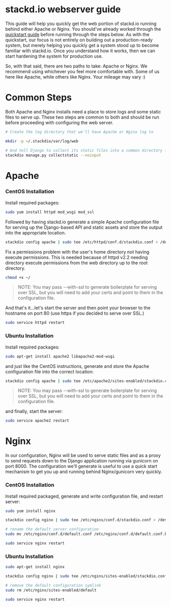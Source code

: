 # stackd.io webserver guide

This guide will help you quickly get the web portion of stackd.io running behind either Apache or Nginx. You should've already worked through the [quickstart guide](quickstart.md) before running through the steps below. As with the quickstart, our focus is not entirely on building out a production-ready system, but merely helping you quickly get a system stood up to become familiar with stackd.io. Once you understand how it works, then we can start hardening the system for production use.

So, with that said, there are two paths to take: Apache or Nginx. We recommend using whichever you feel more comfortable with. Some of us here like Apache, while others like Nginx. Your mileage may vary :)

# Common Steps

Both Apache and Nginx installs need a place to store logs and some static files to serve up. These two steps are common to both and should be run before proceeding with configuring the web server.

```bash
# Create the log directory that we'll have Apache or Nginx log to

mkdir -p ~/.stackdio/var/log/web

# And tell Django to collect its static files into a common directory for the webserver to serve up
stackdio manage.py collectstatic --noinput
```

# Apache

### CentOS Installation

Install required packages:

```bash
sudo yum install httpd mod_wsgi mod_ssl
```

Followed by having stackd.io generate a simple Apache configuration file for serving up the Django-based API and static assets and store the output into the appropriate location.

```bash
stackdio config apache | sudo tee /etc/httpd/conf.d/stackdio.conf > /dev/null
```

Fix a permissions problem with the user's home directory not having execute permissions. This is needed because of httpd v2.2 needing directory execute permissions from the web directory up to the root directory.

```bash
chmod +x ~/
```

> NOTE: You may pass --with-ssl to generate boilerplate for serving over SSL, but you will need to add your certs and point to them in the configuration file.

And that's it...let's start the server and then point your browser to the hostname on port 80 (use https if you decided to serve over SSL.)

```bash
sudo service httpd restart
```

### Ubuntu Installation

Install required packages:

```bash
sudo apt-get install apache2 libapache2-mod-wsgi
```

and just like the CentOS instructions, generate and store the Apache configuration file into the correct location:

```bash
stackdio config apache | sudo tee /etc/apache2/sites-enabled/stackdio.conf > /dev/null
```

> NOTE: You may pass --with-ssl to generate boilerplate for serving over SSL, but you will need to add your certs and point to them in the configuration file.

and finally, start the server:

```bash
sudo service apache2 restart
```

# Nginx

In our configuration, Nginx will be used to serve static files and as a proxy to send requests down to the Django application running via gunicorn on port 8000. The configuration we'll generate is useful to use a quick start mechanism to get you up and running behind Nginx/gunicorn very quickly.

### CentOS Installation

Install required packaged, generate and write configuration file, and restart server:

```bash
sudo yum install nginx

stackdio config nginx | sudo tee /etc/nginx/conf.d/stackdio.conf > /dev/null

# rename the default server configuration
sudo mv /etc/nginx/conf.d/default.conf /etc/nginx/conf.d/default.conf.bak

sudo service nginx restart
```

### Ubuntu Installation

```bash
sudo apt-get install nginx

stackdio config nginx | sudo tee /etc/nginx/sites-enabled/stackdio.conf > /dev/null

# remove the default configuration symlink
sudo rm /etc/nginx/sites-enabled/default

sudo service nginx restart
```
